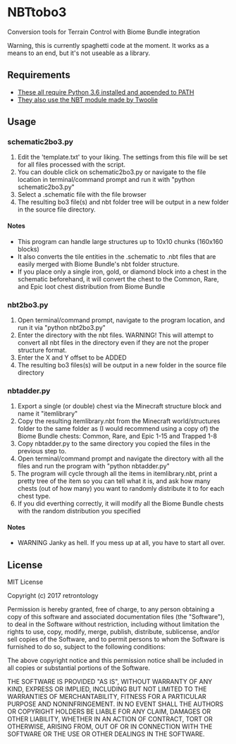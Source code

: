 # NBTtobo3
Conversion tools for Terrain Control with Biome Bundle integration

Warning, this is currently spaghetti code at the moment.
It works as a means to an end, but it's not useable as a library.

## Requirements
 * [These all require Python 3.6 installed and appended to PATH](https://www.python.org/downloads/release/python-360/)
 * [They also use the NBT module made by Twoolie](https://github.com/twoolie/NBT) 
 
## Usage
### schematic2bo3.py
 1. Edit the 'template.txt' to your liking. The settings from this file will be set for all files processed with the script.
 2. You can double click on schematic2bo3.py or navigate to the file location in terminal/command prompt and run it with "python schematic2bo3.py"
 3. Select a .schematic file with the file browser
 4. The resulting bo3 file(s) and nbt folder tree will be output in a new folder in the source file directory.
 
 #### Notes
  * This program can handle large structures up to 10x10 chunks (160x160 blocks)
  * It also converts the tile entities in the .schematic to .nbt files that are easily merged with Biome Bundle's nbt folder structure.
   * If you place only a single iron, gold, or diamond block into a chest in the schematic beforehand, it will convert the chest to the Common, Rare, and Epic loot chest distribution from Biome Bundle

### nbt2bo3.py
 1. Open terminal/command prompt, navigate to the program location, and run it via "python nbt2bo3.py"
 2. Enter the directory with the nbt files. WARNING! This will attempt to convert all nbt files in the directory even if they are not the proper structure format.
 3. Enter the X and Y offset to be ADDED
 4. The resulting bo3 files(s) will be output in a new folder in the source file directory
 
### nbtadder.py
 1. Export a single (or double) chest via the Minecraft structure block and name it "itemlibrary"
 2. Copy the resulting itemlibrary.nbt from the Minecraft world/structures folder to the same folder as (I would recommend using a copy of) the Biome Bundle chests: Common, Rare, and Epic 1-15 and Trapped 1-8
 3. Copy nbtadder.py to the same directory you copied the files in the previous step to.
 4. Open terminal/command prompt and navigate the directory with all the files and run the program with "python nbtadder.py"
 5. The program will cycle through all the items in itemlibrary.nbt, print a pretty tree of the item so you can tell what it is, and ask how many chests (out of how many) you want to randomly distribute it to for each chest type.
 6. If you did everthing correctly, it will modify all the Biome Bundle chests with the random distribution you specified
 
 #### Notes
  * WARNING Janky as hell. If you mess up at all, you have to start all over.

## License
MIT License

Copyright (c) 2017 retrontology

Permission is hereby granted, free of charge, to any person obtaining a copy
of this software and associated documentation files (the "Software"), to deal
in the Software without restriction, including without limitation the rights
to use, copy, modify, merge, publish, distribute, sublicense, and/or sell
copies of the Software, and to permit persons to whom the Software is
furnished to do so, subject to the following conditions:

The above copyright notice and this permission notice shall be included in all
copies or substantial portions of the Software.

THE SOFTWARE IS PROVIDED "AS IS", WITHOUT WARRANTY OF ANY KIND, EXPRESS OR
IMPLIED, INCLUDING BUT NOT LIMITED TO THE WARRANTIES OF MERCHANTABILITY,
FITNESS FOR A PARTICULAR PURPOSE AND NONINFRINGEMENT. IN NO EVENT SHALL THE
AUTHORS OR COPYRIGHT HOLDERS BE LIABLE FOR ANY CLAIM, DAMAGES OR OTHER
LIABILITY, WHETHER IN AN ACTION OF CONTRACT, TORT OR OTHERWISE, ARISING FROM,
OUT OF OR IN CONNECTION WITH THE SOFTWARE OR THE USE OR OTHER DEALINGS IN THE
SOFTWARE.

